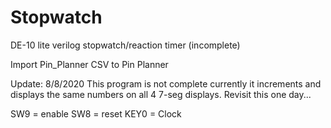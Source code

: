 # Stopwatch
 DE-10 lite verilog stopwatch/reaction timer (incomplete)

Import Pin_Planner CSV to Pin Planner

Update: 8/8/2020
This program is not complete currently it increments and displays the same numbers
on all 4 7-seg displays. Revisit this one day... 

SW9 = enable 
SW8 = reset
KEY0 = Clock
